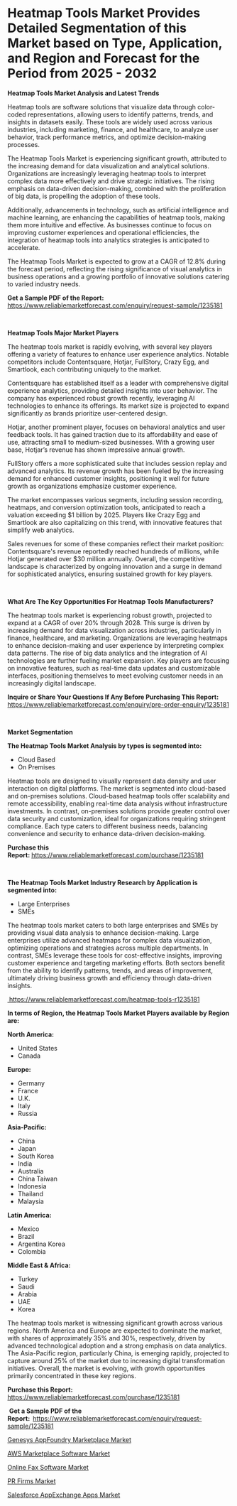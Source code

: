 <p><h1>Heatmap Tools Market Provides Detailed Segmentation of this Market based on Type, Application, and Region and Forecast for the Period from 2025 - 2032</h1></p><p><strong>Heatmap Tools Market Analysis and Latest Trends</strong></p>
<p><p>Heatmap tools are software solutions that visualize data through color-coded representations, allowing users to identify patterns, trends, and insights in datasets easily. These tools are widely used across various industries, including marketing, finance, and healthcare, to analyze user behavior, track performance metrics, and optimize decision-making processes.</p><p>The Heatmap Tools Market is experiencing significant growth, attributed to the increasing demand for data visualization and analytical solutions. Organizations are increasingly leveraging heatmap tools to interpret complex data more effectively and drive strategic initiatives. The rising emphasis on data-driven decision-making, combined with the proliferation of big data, is propelling the adoption of these tools.</p><p>Additionally, advancements in technology, such as artificial intelligence and machine learning, are enhancing the capabilities of heatmap tools, making them more intuitive and effective. As businesses continue to focus on improving customer experiences and operational efficiencies, the integration of heatmap tools into analytics strategies is anticipated to accelerate.</p><p>The Heatmap Tools Market is expected to grow at a CAGR of 12.8% during the forecast period, reflecting the rising significance of visual analytics in business operations and a growing portfolio of innovative solutions catering to varied industry needs.</p></p>
<p><strong>Get a Sample PDF of the Report:&nbsp;</strong> <a href="https://www.reliablemarketforecast.com/enquiry/request-sample/1235181?utm_campaign=1833&utm_medium=2&utm_source=Github&utm_content=ia&utm_term=09032025&utm_id=heatmap-tools">https://www.reliablemarketforecast.com/enquiry/request-sample/1235181</a></p>
<p>&nbsp;</p>
<p><strong>Heatmap Tools Major Market Players</strong></p>
<p><p>The heatmap tools market is rapidly evolving, with several key players offering a variety of features to enhance user experience analytics. Notable competitors include Contentsquare, Hotjar, FullStory, Crazy Egg, and Smartlook, each contributing uniquely to the market.</p><p>Contentsquare has established itself as a leader with comprehensive digital experience analytics, providing detailed insights into user behavior. The company has experienced robust growth recently, leveraging AI technologies to enhance its offerings. Its market size is projected to expand significantly as brands prioritize user-centered design.</p><p>Hotjar, another prominent player, focuses on behavioral analytics and user feedback tools. It has gained traction due to its affordability and ease of use, attracting small to medium-sized businesses. With a growing user base, Hotjar’s revenue has shown impressive annual growth. </p><p>FullStory offers a more sophisticated suite that includes session replay and advanced analytics. Its revenue growth has been fueled by the increasing demand for enhanced customer insights, positioning it well for future growth as organizations emphasize customer experience.</p><p>The market encompasses various segments, including session recording, heatmaps, and conversion optimization tools, anticipated to reach a valuation exceeding $1 billion by 2025. Players like Crazy Egg and Smartlook are also capitalizing on this trend, with innovative features that simplify web analytics.</p><p>Sales revenues for some of these companies reflect their market position: Contentsquare's revenue reportedly reached hundreds of millions, while Hotjar generated over $30 million annually. Overall, the competitive landscape is characterized by ongoing innovation and a surge in demand for sophisticated analytics, ensuring sustained growth for key players.</p></p>
<p>&nbsp;</p>
<p><strong>What Are The Key Opportunities For Heatmap Tools Manufacturers?</strong></p>
<p><p>The heatmap tools market is experiencing robust growth, projected to expand at a CAGR of over 20% through 2028. This surge is driven by increasing demand for data visualization across industries, particularly in finance, healthcare, and marketing. Organizations are leveraging heatmaps to enhance decision-making and user experience by interpreting complex data patterns. The rise of big data analytics and the integration of AI technologies are further fueling market expansion. Key players are focusing on innovative features, such as real-time data updates and customizable interfaces, positioning themselves to meet evolving customer needs in an increasingly digital landscape. </p></p>
<p><strong>Inquire or Share Your Questions If Any Before Purchasing This Report:</strong> <a href="https://www.reliablemarketforecast.com/enquiry/pre-order-enquiry/1235181?utm_campaign=1833&utm_medium=2&utm_source=Github&utm_content=ia&utm_term=09032025&utm_id=heatmap-tools">https://www.reliablemarketforecast.com/enquiry/pre-order-enquiry/1235181</a></p>
<p>&nbsp;</p>
<p><strong>Market Segmentation</strong></p>
<p><strong>The Heatmap Tools Market Analysis by types is segmented into:</strong></p>
<p><ul><li>Cloud Based</li><li>On Premises</li></ul></p>
<p><p>Heatmap tools are designed to visually represent data density and user interaction on digital platforms. The market is segmented into cloud-based and on-premises solutions. Cloud-based heatmap tools offer scalability and remote accessibility, enabling real-time data analysis without infrastructure investments. In contrast, on-premises solutions provide greater control over data security and customization, ideal for organizations requiring stringent compliance. Each type caters to different business needs, balancing convenience and security to enhance data-driven decision-making.</p></p>
<p><strong>Purchase this Report:&nbsp;</strong><a href="https://www.reliablemarketforecast.com/purchase/1235181?utm_campaign=1833&utm_medium=2&utm_source=Github&utm_content=ia&utm_term=09032025&utm_id=heatmap-tools">https://www.reliablemarketforecast.com/purchase/1235181</a></p>
<p>&nbsp;</p>
<p><strong>The Heatmap Tools Market Industry Research by Application is segmented into:</strong></p>
<p><ul><li>Large Enterprises</li><li>SMEs</li></ul></p>
<p><p>The heatmap tools market caters to both large enterprises and SMEs by providing visual data analysis to enhance decision-making. Large enterprises utilize advanced heatmaps for complex data visualization, optimizing operations and strategies across multiple departments. In contrast, SMEs leverage these tools for cost-effective insights, improving customer experience and targeting marketing efforts. Both sectors benefit from the ability to identify patterns, trends, and areas of improvement, ultimately driving business growth and efficiency through data-driven insights.</p></p>
<p><a href="https://www.reliablemarketforecast.com/heatmap-tools-r1235181?utm_campaign=1833&utm_medium=2&utm_source=Github&utm_content=ia&utm_term=09032025&utm_id=heatmap-tools">&nbsp;https://www.reliablemarketforecast.com/heatmap-tools-r1235181</a></p>
<p><strong>In terms of Region, the Heatmap Tools Market Players available by Region are:</strong></p>
<p>
    <p> <strong> North America: </strong>
        <ul>
            <li>United States</li>
            <li>Canada</li>
        </ul>
        </p> 
    <p> <strong> Europe: </strong>
        <ul>
            <li>Germany</li>
            <li>France</li>
            <li>U.K.</li>
            <li>Italy</li>
            <li>Russia</li>
        </ul>
        </p> 
    <p> <strong> Asia-Pacific: </strong>
        <ul>
            <li>China</li>
            <li>Japan</li>
            <li>South Korea</li>
            <li>India</li>
            <li>Australia</li>
            <li>China Taiwan</li>
            <li>Indonesia</li>
            <li>Thailand</li>
            <li>Malaysia</li>
        </ul>
        </p> 
    <p> <strong> Latin America: </strong>
        <ul>
            <li>Mexico</li>
            <li>Brazil</li>
            <li>Argentina Korea</li>
            <li>Colombia</li>
        </ul>
        </p> 
    <p> <strong> Middle East & Africa: </strong>
        <ul>
            <li>Turkey</li>
            <li>Saudi</li>
            <li>Arabia</li>
            <li>UAE</li>
            <li>Korea</li>
        </ul>
    </p>
    </p>
<p><p>The heatmap tools market is witnessing significant growth across various regions. North America and Europe are expected to dominate the market, with shares of approximately 35% and 30%, respectively, driven by advanced technological adoption and a strong emphasis on data analytics. The Asia-Pacific region, particularly China, is emerging rapidly, projected to capture around 25% of the market due to increasing digital transformation initiatives. Overall, the market is evolving, with growth opportunities primarily concentrated in these key regions.</p></p>
<p><strong>Purchase this Report: </strong><a href="https://www.reliablemarketforecast.com/purchase/1235181?utm_campaign=1833&utm_medium=2&utm_source=Github&utm_content=ia&utm_term=09032025&utm_id=heatmap-tools">https://www.reliablemarketforecast.com/purchase/1235181</a></p>
<p>&nbsp;<strong>Get a Sample PDF of the Report:&nbsp;&nbsp;</strong><a href="https://www.reliablemarketforecast.com/enquiry/request-sample/1235181?utm_campaign=1833&utm_medium=2&utm_source=Github&utm_content=ia&utm_term=09032025&utm_id=heatmap-tools">https://www.reliablemarketforecast.com/enquiry/request-sample/1235181</a></p>
<p><strong></strong></p>
<p><p><a href="https://github.com/marrahcerpas05/Market-Research-Report-List-1/blob/main/genesys-appfoundry-marketplace-market.md?utm_campaign=1833&utm_medium=2&utm_source=Github&utm_content=ia&utm_term=09032025&utm_id=heatmap-tools">Genesys AppFoundry Marketplace Market</a></p><p><a href="https://github.com/dahcheeviola/Market-Research-Report-List-1/blob/main/aws-marketplace-software-market.md?utm_campaign=1833&utm_medium=2&utm_source=Github&utm_content=ia&utm_term=09032025&utm_id=heatmap-tools">AWS Marketplace Software Market</a></p><p><a href="https://github.com/juniordelafrance/Market-Research-Report-List-5/blob/main/online-fax-software-market.md?utm_campaign=1833&utm_medium=2&utm_source=Github&utm_content=ia&utm_term=09032025&utm_id=heatmap-tools">Online Fax Software Market</a></p><p><a href="https://github.com/cagleplittrw/Market-Research-Report-List-1/blob/main/pr-firms-market.md?utm_campaign=1833&utm_medium=2&utm_source=Github&utm_content=ia&utm_term=09032025&utm_id=heatmap-tools">PR Firms Market</a></p><p><a href="https://github.com/dichkotuanny/Market-Research-Report-List-1/blob/main/salesforce-appexchange-apps-market.md?utm_campaign=1833&utm_medium=2&utm_source=Github&utm_content=ia&utm_term=09032025&utm_id=heatmap-tools">Salesforce AppExchange Apps Market</a></p></p>
